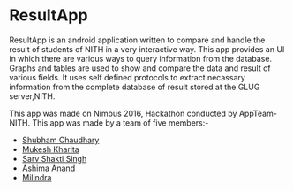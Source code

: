 # ResultApp

ResultApp is an android application written to compare and handle the result of students of NITH in a very interactive way.
This app provides an UI in which there are various ways to query information from the database. Graphs and tables are used to
show and compare the data and result of various fields. It uses self defined protocols to extract necassary information from
the complete database of result stored at the GLUG server,NITH.

This app was made on Nimbus 2016, Hackathon conducted by AppTeam-NITH. This app was made by a team of five members:-
* [Shubham Chaudhary](https://github.com/shubham12541)
* [Mukesh Kharita](https://github.com/mukeshkharita)
* [Sarv Shakti Singh](https://github.com/hackboxlive)
* Ashima Anand
* [Milindra](https://github.com/milindra)

